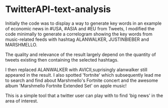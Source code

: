# TwitterAPI-text-analysis

Initially the code was to display a way to generate key words in an example of economic news in #USA, #ASIA and #EU from Tweets, 
I modified the code minimally to generate a correlogram showing the key words from music-related feeds with hashtag 
ALANWALKER, JUSTINBIEBER and MARSHMELLO. 

The quality and relevance of the result largely depend on the quantity of tweets existing then containing the selected hashtags.

I then replaced ALANWALKER with AVICII,suprisingly alanwalker still appeared in the result. I also spotted 'fortnite' which subsequently 
lead me to search and find about Marshmello's Fortnite concert and the awesome album 'Marshmello Fortnite Extended Set' on apple music!

This is a simple tool that a twitter user can play with to find 'big news' in the area of interest.




